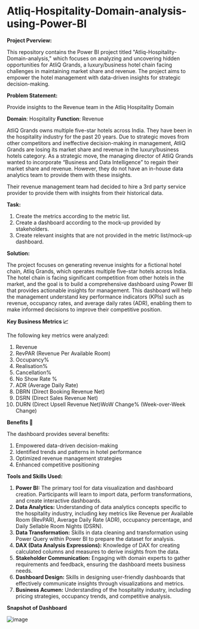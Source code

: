 # Atliq-Hospitality-Domain-analysis-using-Power-BI

**Project Pverview:**

This repository contains the Power BI project titled "Atliq-Hospitality-Domain-analysis," which focuses on analyzing and uncovering hidden opportunities for AtliQ Grands, a luxury/business hotel chain facing challenges in maintaining market share and revenue. The project aims to empower the hotel management with data-driven insights for strategic decision-making.

**Problem Statement:**

Provide insights to the Revenue team in the Atliq Hospitality Domain

**Domain**:  Hospitality       **Function**: Revenue

AtliQ Grands owns multiple five-star hotels across India. They have been in the hospitality industry for the past 20 years. Due to strategic moves from other competitors and ineffective decision-making in management, AtliQ Grands are losing its market share and revenue in the luxury/business hotels category. As a strategic move, the managing director of AtliQ Grands wanted to incorporate “Business and Data Intelligence” to regain their market share and revenue. However, they do not have an in-house data analytics team to provide them with these insights.


Their revenue management team had decided to hire a 3rd party service provider to provide them with insights from their historical data.

**Task:**

1. Create the metrics according to the metric list.
2. Create a dashboard according to the mock-up provided by stakeholders.
3. Create relevant insights that are not provided in the metric list/mock-up dashboard.

**Solution:**

The project focuses on generating revenue insights for a fictional hotel chain, Atliq Grands, which operates multiple five-star hotels across India. The hotel chain is facing significant competition from other hotels in the market, and the goal is to build a comprehensive dashboard using Power BI that provides actionable insights for management. This dashboard will help the management understand key performance indicators (KPIs) such as revenue, occupancy rates, and average daily rates (ADR), enabling them to make informed decisions to improve their competitive position.

**Key Business Metrics 📈**

The following key metrics were analyzed:

1. Revenue
2. RevPAR (Revenue Per Available Room)
3. Occupancy%
4. Realisation%
5. Cancellation%
6. No Show Rate %
7. ADR (Average Daily Rate)
8. DBRN (Direct Booking Revenue Net)
9. DSRN (Direct Sales Revenue Net)
10. DURN (Direct Upsell Revenue Net)WoW Change% (Week-over-Week Change)

**Benefits 🌟**

The dashboard provides several benefits:

1. Empowered data-driven decision-making
2. Identified trends and patterns in hotel performance
3. Optimized revenue management strategies
4. Enhanced competitive positioning

**Tools and Skills Used:**

1. **Power BI:** The primary tool for data visualization and dashboard creation. Participants will learn to import data, perform transformations, and create interactive dashboards.
2. **Data Analytics:** Understanding of data analytics concepts specific to the hospitality industry, including key metrics like Revenue per Available Room (RevPAR), Average Daily Rate (ADR), occupancy percentage, and Daily Sellable Room Nights (DSRN).
3. **Data Transformation:** Skills in data cleaning and transformation using Power Query within Power BI to prepare the dataset for analysis.
4. **DAX (Data Analysis Expressions):** Knowledge of DAX for creating calculated columns and measures to derive insights from the data.
5. **Stakeholder Communication:** Engaging with domain experts to gather requirements and feedback, ensuring the dashboard meets business needs.
6. **Dashboard Design:** Skills in designing user-friendly dashboards that effectively communicate insights through visualizations and metrics.
7. **Business Acumen:** Understanding of the hospitality industry, including pricing strategies, occupancy trends, and competitive analysis.

**Snapshot of Dashboard**

![image](https://github.com/user-attachments/assets/2712b175-6e15-47d6-8952-7a68bd0b370a)
